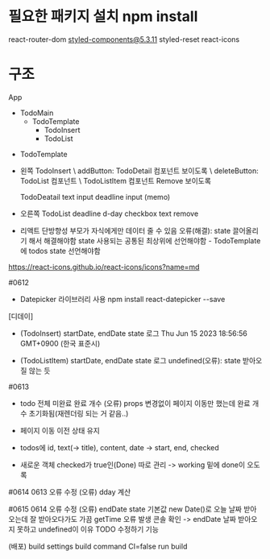 # 필요한 패키지 설치 npm install
react-router-dom styled-components@5.3.11 styled-reset react-icons

# 구조
App
- TodoMain
  - TodoTemplate
    - TodoInsert
    - TodoList

* TodoTemplate
- 왼쪽
  TodoInsert
  \ addButton: TodoDetail 컴포넌트 보이도록
  \ deleteButton: TodoList 컴포넌트 \ TodoListItem 컴포넌트 Remove 보이도록

  TodoDeatail
  text input
  deadline input
  (memo)

- 오른쪽
  TodoList
    deadline
    d-day
    checkbox
    text
    remove


* 리액트 단방향성 부모가 자식에게만 데이터 줄 수 있음
오류(해결): state 끌어올리기 해서 해결해야함 state 사용되는 공통된 최상위에 선언해야함 - TodoTemplate에 todos state 선언해야함


https://react-icons.github.io/react-icons/icons?name=md

#0612
* Datepicker 라이브러리 사용
npm install react-datepicker --save

[디데이]
- (TodoInsert) startDate, endDate state 로그
Thu Jun 15 2023 18:56:56 GMT+0900 (한국 표준시)

- (TodoListItem) startDate, endDate state 로그
 undefined(오류): state 받아오질 않는 듯

#0613
* todo 전체 미완료 완료 개수
(오류) props 변경없이 페이지 이동만 했는데 완료 개수 초기화됨(재렌더링 되는 거 같음..)

* 페이지 이동 이전 상태 유지
* todos에 id, text(-> title), content, date -> start, end, checked
* 새로운 객체 checked가 true인(Done) 따로 관리 -> working 밑에 done이 오도록

#0614
0613 오류 수정
(오류) dday 계산

#0615
0614 오류 수정
(오류) endDate state 기본값 new Date()로 오늘 날짜 받아오는데 
잘 받아오다가도 가끔 getTime 오류 발생 콘솔 확인 -> endDate 날짜 받아오지 못하고 undefined이 이유
TODO 수정하기 기능

(배포) build settings
build command CI=false run build